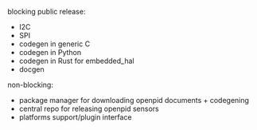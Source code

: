 blocking public release:
- I2C
- SPI
- codegen in generic C
- codegen in Python
- codegen in Rust for embedded\_hal
- docgen

non-blocking:
- package manager for downloading openpid documents + codegening
- central repo for releasing openpid sensors
- platforms support/plugin interface
